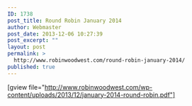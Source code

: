 ```yaml
---
ID: 1738
post_title: Round Robin January 2014
author: Webmaster
post_date: 2013-12-06 10:27:39
post_excerpt: ""
layout: post
permalink: >
  http://www.robinwoodwest.com/round-robin-january-2014/
published: true
---
```

[gview file="http://www.robinwoodwest.com/wp-content/uploads/2013/12/january-2014-round-robin.pdf"]